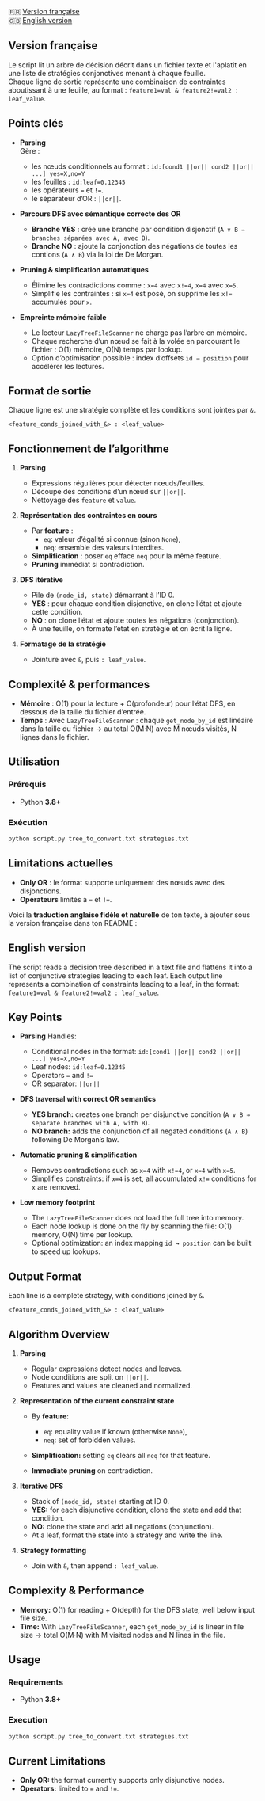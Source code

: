 
🇫🇷 [Version française](#version-française)  
🇬🇧 [English version](#english-version)

## Version française

Le script lit un arbre de décision décrit dans un fichier texte et l'aplatit en une liste de stratégies conjonctives menant à chaque feuille.  
Chaque ligne de sortie représente une combinaison de contraintes aboutissant à une feuille, au format :  `feature1=val & feature2!=val2 : leaf_value`.

## Points clés

- **Parsing**  
  Gère :
  - les nœuds conditionnels au format : `id:[cond1 ||or|| cond2 ||or|| ...] yes=X,no=Y`
  - les feuilles : `id:leaf=0.12345`
  - les opérateurs `=` et `!=`.
  - le séparateur d’OR : `||or||`.

- **Parcours DFS avec sémantique correcte des OR**  
  - **Branche YES** : crée une branche par condition disjonctif (`A ∨ B ⇒ branches séparées avec A, avec B`).  
  - **Branche NO** : ajoute la conjonction des négations de toutes les contions (`A ∧ B`) via la loi de De Morgan.

- **Pruning & simplification automatiques**  
  - Élimine les contradictions comme : `x=4` avec `x!=4`, `x=4` avec `x=5`.  
  - Simplifie les contraintes : si `x=4` est posé, on supprime les `x!=` accumulés pour `x`.

- **Empreinte mémoire faible**  
  - Le lecteur `LazyTreeFileScanner` ne charge pas l’arbre en mémoire.  
  - Chaque recherche d’un nœud se fait à la volée en parcourant le fichier : O(1) mémoire, O(N) temps par lookup.  
  - Option d’optimisation possible : index d’offsets `id → position` pour accélérer les lectures.

## Format de sortie

Chaque ligne est une stratégie complète et les conditions sont jointes par ` & `.

```
<feature_conds_joined_with_&> : <leaf_value>
```


## Fonctionnement de l’algorithme

1. **Parsing**
   - Expressions régulières pour détecter nœuds/feuilles.
   - Découpe des conditions d’un nœud sur `||or||`.
   - Nettoyage des `feature` et `value`.

2. **Représentation des contraintes en cours**
   - Par **feature** :
     - `eq`: valeur d’égalité si connue (sinon `None`),
     - `neq`: ensemble des valeurs interdites.
   - **Simplification** : poser `eq` efface `neq` pour la même feature.
   - **Pruning** immédiat si contradiction.

3. **DFS itérative**
   - Pile de `(node_id, state)` démarrant à l’ID 0.
   - **YES** : pour chaque condition disjonctive, on clone l’état et ajoute cette condition.  
   - **NO** : on clone l’état et ajoute toutes les négations (conjonction).
   - À une feuille, on formate l’état en stratégie et on écrit la ligne.

4. **Formatage de la stratégie**
   - Jointure avec ` & `, puis `: leaf_value`.


## Complexité & performances

- **Mémoire** : O(1) pour la lecture + O(profondeur) pour l’état DFS, en dessous de la taille du fichier d’entrée.
- **Temps** : Avec `LazyTreeFileScanner` : chaque `get_node_by_id` est linéaire dans la taille du fichier → au total O(M·N) avec M nœuds visités, N lignes dans le fichier.

## Utilisation

### Prérequis

- Python **3.8+**
  
### Exécution

```bash
python script.py tree_to_convert.txt strategies.txt
```

## Limitations actuelles

- **Only OR** : le format supporte uniquement des nœuds avec des disjonctions.
- **Opérateurs** limités à `=` et `!=`.

Voici la **traduction anglaise fidèle et naturelle** de ton texte, à ajouter sous la version française dans ton README :


## English version

The script reads a decision tree described in a text file and flattens it into a list of conjunctive strategies leading to each leaf.
Each output line represents a combination of constraints leading to a leaf, in the format:
`feature1=val & feature2!=val2 : leaf_value`.

## Key Points

- **Parsing**
  Handles:

  - Conditional nodes in the format: `id:[cond1 ||or|| cond2 ||or|| ...] yes=X,no=Y`
  - Leaf nodes: `id:leaf=0.12345`
  - Operators `=` and `!=`
  - OR separator: `||or||`

- **DFS traversal with correct OR semantics**

  - **YES branch:** creates one branch per disjunctive condition (`A ∨ B ⇒ separate branches with A, with B`).
  - **NO branch:** adds the conjunction of all negated conditions (`A ∧ B`) following De Morgan’s law.

- **Automatic pruning & simplification**

  - Removes contradictions such as `x=4` with `x!=4`, or `x=4` with `x=5`.
  - Simplifies constraints: if `x=4` is set, all accumulated `x!=` conditions for `x` are removed.

- **Low memory footprint**

  - The `LazyTreeFileScanner` does not load the full tree into memory.
  - Each node lookup is done on the fly by scanning the file: O(1) memory, O(N) time per lookup.
  - Optional optimization: an index mapping `id → position` can be built to speed up lookups.

## Output Format

Each line is a complete strategy, with conditions joined by `&`.

```
<feature_conds_joined_with_&> : <leaf_value>
```

## Algorithm Overview

1. **Parsing**

   - Regular expressions detect nodes and leaves.
   - Node conditions are split on `||or||`.
   - Features and values are cleaned and normalized.

2. **Representation of the current constraint state**

   - By **feature**:

     - `eq`: equality value if known (otherwise `None`),
     - `neq`: set of forbidden values.
   - **Simplification:** setting `eq` clears all `neq` for that feature.
   - **Immediate pruning** on contradiction.

3. **Iterative DFS**

   - Stack of `(node_id, state)` starting at ID 0.
   - **YES:** for each disjunctive condition, clone the state and add that condition.
   - **NO:** clone the state and add all negations (conjunction).
   - At a leaf, format the state into a strategy and write the line.

4. **Strategy formatting**

   - Join with `&`, then append `: leaf_value`.

## Complexity & Performance

- **Memory:** O(1) for reading + O(depth) for the DFS state, well below input file size.
- **Time:** With `LazyTreeFileScanner`, each `get_node_by_id` is linear in file size → total O(M·N) with M visited nodes and N lines in the file.

## Usage

### Requirements

- Python **3.8+**

### Execution

```bash
python script.py tree_to_convert.txt strategies.txt
```

## Current Limitations

- **Only OR:** the format currently supports only disjunctive nodes.
- **Operators:** limited to `=` and `!=`.


